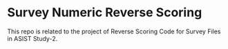 # Survey Numeric Reverse Scoring
This repo is related to the project of Reverse Scoring Code for Survey Files in ASIST Study-2.
